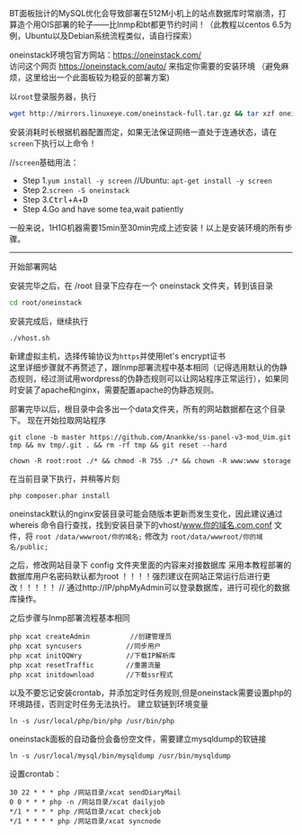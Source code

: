 BT面板拙计的MySQL优化会导致部署在512M小机上的站点数据库时常崩溃，打算造个用OIS部署的轮子——比lnmp和bt都更节约时间！（此教程以centos 6.5为例，Ubuntu以及Debian系统流程类似，请自行探索）


oneinstack环境包官方网站：https://oneinstack.com/   
访问这个网页 https://oneinstack.com/auto/ 来指定你需要的安装环境 （避免麻烦，这里给出一个此面板较为稳妥的部署方案)

以`root`登录服务器，执行
```bash
wget http://mirrors.linuxeye.com/oneinstack-full.tar.gz && tar xzf oneinstack-full.tar.gz && ./oneinstack/install.sh --nginx_option 1 --php_option 5 --phpcache_option 1 --php_extensions zendguardloader,ioncube,imagick,gmagick --phpmyadmin  --db_option 3 --dbinstallmethod 1 --dbrootpwd root --pureftpd 
```

安装消耗时长根据机器配置而定，如果无法保证网络一直处于连通状态，请在`screen`下执行以上命令！    


//`screen`基础用法：      
- Step 1.`yum install -y screen`        //Ubuntu: `apt-get install -y screen`      
- Step 2.`screen -S oneinstack`    
- Step 3.<kbd>Ctrl</kbd>+<kbd>A</kbd>+<kbd>D</kbd>        
- Step 4.Go and have some tea,wait patiently

一般来说，1H1G机器需要15min至30min完成上述安装！以上是安装环境的所有步骤。

---

开始部署网站

安装完毕之后，在 /root 目录下应存在一个 oneinstack 文件夹，转到该目录

```bash
cd root/oneinstack
```

安装完成后，继续执行

```
./vhost.sh
```

新建虚拟主机，选择传输协议为`https`并使用let's encrypt证书    
这里详细步骤就不再赘述了，跟lnmp部署流程中基本相同（记得选用默认的伪静态规则，经过测试用wordpress的伪静态规则可以让网站程序正常运行），如果同时安装了apache和nginx，需要配置apache的伪静态规则。      

部署完毕以后，根目录中会多出一个data文件夹，所有的网站数据都在这个目录下。
现在开始拉取网站程序

```
git clone -b master https://github.com/Anankke/ss-panel-v3-mod_Uim.git tmp && mv tmp/.git . && rm -rf tmp && git reset --hard 

chown -R root:root ./* && chmod -R 755 ./* && chown -R www:www storage
```

在当前目录下执行，并稍等片刻
```
php composer.phar install

```
oneinstack默认的nginx安装目录可能会随版本更新而发生变化，因此建议通过 whereis 命令自行查找，找到安装目录下的vhost/www.你的域名.com.conf 文件，将 `root /data/wwwroot/你的域名;` 修改为 `root/data/wwwroot/你的域名/public;`

之后，修改网站目录下 config 文件夹里面的内容来对接数据库
采用本教程部署的数据库用户名密码默认都为root ！！！！强烈建议在网站正常运行后进行更改！！！！！ // 通过http://IP/phpMyAdmin可以登录数据库，进行可视化的数据库操作。

之后步骤与lnmp部署流程基本相同 
```
php xcat createAdmin          //创建管理员
php xcat syncusers           //同步用户
php xcat initQQWry           //下载IP解析库
php xcat resetTraffic        //重置流量
php xcat initdownload        //下载ssr程式
```
以及不要忘记安装crontab，并添加定时任务规则,但是oneinstack需要设置php的环境路径，否则定时任务无法执行。
建立软链到环境变量   
```
ln -s /usr/local/php/bin/php /usr/bin/php
```       
oneinstack面板的自动备份会备份空文件，需要建立mysqldump的软链接 
```
ln -s /usr/local/mysql/bin/mysqldump /usr/bin/mysqldump
```

设置crontab：    
```
30 22 * * * php /网站目录/xcat sendDiaryMail
0 0 * * * php -n /网站目录/xcat dailyjob
*/1 * * * * php /网站目录/xcat checkjob
*/1 * * * * php /网站目录/xcat syncnode
```